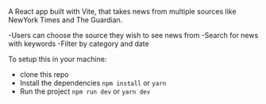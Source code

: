 A React app built with Vite, that takes news from multiple sources like NewYork Times and The Guardian.

-Users can choose the source they wish to see news from
-Search for news with keywords
-Filter by category and date

To setup this in your machine:
- clone this repo
- Install the dependencies `npm install` or `yarn`
- Run the project `npm run dev` or `yarn dev`


